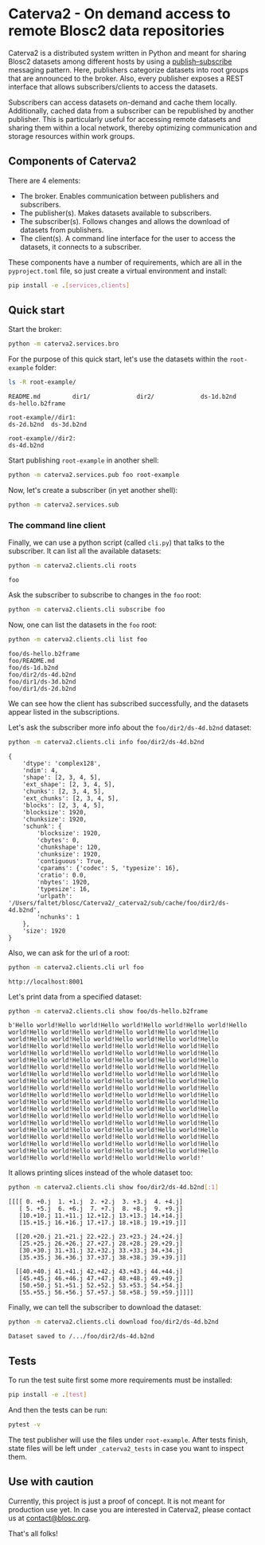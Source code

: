 # Caterva2 - On demand access to remote Blosc2 data repositories

Caterva2 is a distributed system written in Python and meant for sharing Blosc2 datasets among different hosts by using a [publish–subscribe](https://en.wikipedia.org/wiki/Publish–subscribe_pattern) messaging pattern.  Here, publishers categorize datasets into root groups that are announced to the broker.  Also, every publisher exposes a REST interface that allows subscribers/clients to access the datasets.

Subscribers can access datasets on-demand and cache them locally. Additionally, cached data from a subscriber can be republished by another publisher. This is particularly useful for accessing remote datasets and sharing them within a local network, thereby optimizing communication and storage resources within work groups.


## Components of Caterva2

There are 4 elements:

- The broker. Enables communication between publishers and subscribers.
- The publisher(s). Makes datasets available to subscribers.
- The subscriber(s). Follows changes and allows the download of datasets from publishers.
- The client(s). A command line interface for the user to access the datasets, it connects
  to a subscriber.

These components have a number of requirements, which are all in the `pyproject.toml`
file, so just create a virtual environment and install:

```sh
pip install -e .[services,clients]
```

## Quick start

Start the broker:

```sh
python -m caterva2.services.bro
```

For the purpose of this quick start, let's use the datasets within the `root-example` folder:

```sh
ls -R root-example/
```

```
README.md         dir1/             dir2/             ds-1d.b2nd        ds-hello.b2frame

root-example//dir1:
ds-2d.b2nd  ds-3d.b2nd

root-example//dir2:
ds-4d.b2nd
```

Start publishing `root-example` in another shell:

```sh
python -m caterva2.services.pub foo root-example
```

Now, let's create a subscriber (in yet another shell):

```sh
python -m caterva2.services.sub
```

### The command line client

Finally, we can use a python script (called `cli.py`) that talks to the subscriber.
It can list all the available datasets:

```sh
python -m caterva2.clients.cli roots
```

```
foo
```

Ask the subscriber to subscribe to changes in the `foo` root:

```sh
python -m caterva2.clients.cli subscribe foo
```

Now, one can list the datasets in the `foo` root:

```sh
python -m caterva2.clients.cli list foo
```

```
foo/ds-hello.b2frame
foo/README.md
foo/ds-1d.b2nd
foo/dir2/ds-4d.b2nd
foo/dir1/ds-3d.b2nd
foo/dir1/ds-2d.b2nd
```

We can see how the client has subscribed successfully, and the datasets appear listed in the subscriptions.

Let's ask the subscriber more info about the `foo/dir2/ds-4d.b2nd` dataset:

```sh
python -m caterva2.clients.cli info foo/dir2/ds-4d.b2nd
```

```
{
    'dtype': 'complex128',
    'ndim': 4,
    'shape': [2, 3, 4, 5],
    'ext_shape': [2, 3, 4, 5],
    'chunks': [2, 3, 4, 5],
    'ext_chunks': [2, 3, 4, 5],
    'blocks': [2, 3, 4, 5],
    'blocksize': 1920,
    'chunksize': 1920,
    'schunk': {
        'blocksize': 1920,
        'cbytes': 0,
        'chunkshape': 120,
        'chunksize': 1920,
        'contiguous': True,
        'cparams': {'codec': 5, 'typesize': 16},
        'cratio': 0.0,
        'nbytes': 1920,
        'typesize': 16,
        'urlpath': '/Users/faltet/blosc/Caterva2/_caterva2/sub/cache/foo/dir2/ds-4d.b2nd',
        'nchunks': 1
    },
    'size': 1920
}
```

Also, we can ask for the url of a root:

```sh
python -m caterva2.clients.cli url foo
```

```
http://localhost:8001
```

Let's print data from a specified dataset:

```sh
python -m caterva2.clients.cli show foo/ds-hello.b2frame
```

```
b'Hello world!Hello world!Hello world!Hello world!Hello world!Hello world!Hello world!Hello world!Hello world!Hello world!Hello world!Hello world!Hello world!Hello world!Hello world!Hello world!Hello world!Hello world!Hello world!Hello world!Hello world!Hello world!Hello world!Hello world!Hello world!Hello world!Hello world!Hello world!Hello world!Hello world!Hello world!Hello world!Hello world!Hello world!Hello world!Hello world!Hello world!Hello world!Hello world!Hello world!Hello world!Hello world!Hello world!Hello world!Hello world!Hello world!Hello world!Hello world!Hello world!Hello world!Hello world!Hello world!Hello world!Hello world!Hello world!Hello world!Hello world!Hello world!Hello world!Hello world!Hello world!Hello world!Hello world!Hello world!Hello world!Hello world!Hello world!Hello world!Hello world!Hello world!Hello world!Hello world!Hello world!Hello world!Hello world!Hello world!Hello world!Hello world!Hello world!Hello world!Hello world!Hello world!Hello world!Hello world!Hello world!Hello world!Hello world!Hello world!Hello world!Hello world!Hello world!Hello world!Hello world!Hello world!Hello world!Hello world!Hello world!Hello world!Hello world!Hello world!'
```

It allows printing slices instead of the whole dataset too:

```sh
python -m caterva2.clients.cli show foo/dir2/ds-4d.b2nd[:1]
```

```
[[[[ 0. +0.j  1. +1.j  2. +2.j  3. +3.j  4. +4.j]
   [ 5. +5.j  6. +6.j  7. +7.j  8. +8.j  9. +9.j]
   [10.+10.j 11.+11.j 12.+12.j 13.+13.j 14.+14.j]
   [15.+15.j 16.+16.j 17.+17.j 18.+18.j 19.+19.j]]

  [[20.+20.j 21.+21.j 22.+22.j 23.+23.j 24.+24.j]
   [25.+25.j 26.+26.j 27.+27.j 28.+28.j 29.+29.j]
   [30.+30.j 31.+31.j 32.+32.j 33.+33.j 34.+34.j]
   [35.+35.j 36.+36.j 37.+37.j 38.+38.j 39.+39.j]]

  [[40.+40.j 41.+41.j 42.+42.j 43.+43.j 44.+44.j]
   [45.+45.j 46.+46.j 47.+47.j 48.+48.j 49.+49.j]
   [50.+50.j 51.+51.j 52.+52.j 53.+53.j 54.+54.j]
   [55.+55.j 56.+56.j 57.+57.j 58.+58.j 59.+59.j]]]]
```

Finally, we can tell the subscriber to download the dataset:

```sh
python -m caterva2.clients.cli download foo/dir2/ds-4d.b2nd
```

```
Dataset saved to /.../foo/dir2/ds-4d.b2nd
```

## Tests

To run the test suite first some more requirements must be installed:

```sh
pip install -e .[test]
```

And then the tests can be run:

```sh
pytest -v
```

The test publisher will use the files under `root-example`.  After tests finish, state files will be left under `_caterva2_tests` in case you want to inspect them.


## Use with caution

Currently, this project is just a proof of concept.  It is not meant for production use yet.
In case you are interested in Caterva2, please contact us at contact@blosc.org.

That's all folks!
